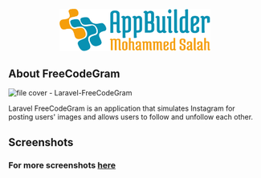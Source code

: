 
<p align="center"><img src="logo.svg" width="300" alt="logo"></p>

## About FreeCodeGram

![file cover - Laravel-FreeCodeGram](https://user-images.githubusercontent.com/109177230/202861061-adff076d-6311-4fe5-8cfe-11c7f465621f.png)

Laravel FreeCodeGram is an application that simulates Instagram for posting users' images and allows users to follow and unfollow each other.

## Screenshots
### For more screenshots [here](screenshots/SCREENSHOTS.md)
